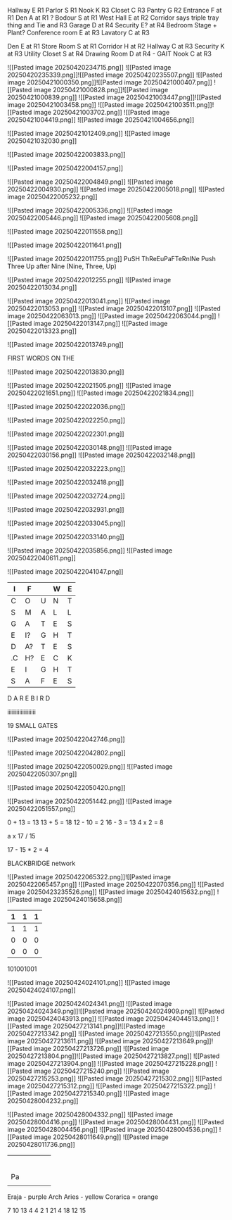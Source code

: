Hallway E R1
Parlor S R1
Nook K R3
Closet C R3
Pantry G R2
Entrance F at R1
Den A at R1 ?
Bodour S at R1
West Hall E at R2
Corridor says triple tray thing and Tie and R3
Garage D at R4
Security E? at R4
Bedroom Stage + Plant?
Conference room E at R3
Lavatory C at R3


Den E at R1
Store  Room S at R1
Corridor H at R2
Hallway C at R3
Security K at R3
Utility Closet S at R4
Drawing Room D at R4 - GAIT
Nook C at R3

![[Pasted image 20250420234715.png]]
![[Pasted image 20250420235339.png]]![[Pasted image 20250420235507.png]]
![[Pasted image 20250421000350.png]]![[Pasted image 20250421000407.png]]
![[Pasted image 20250421000828.png]]![[Pasted image 20250421000839.png]]
![[Pasted image 20250421003447.png]]![[Pasted image 20250421003458.png]]
![[Pasted image 20250421003511.png]]![[Pasted image 20250421003702.png]]
![[Pasted image 20250421004419.png]]
![[Pasted image 20250421004656.png]]

![[Pasted image 20250421012409.png]]
![[Pasted image 20250421032030.png]]

![[Pasted image 20250422003833.png]]

![[Pasted image 20250422004157.png]]

![[Pasted image 20250422004849.png]]
![[Pasted image 20250422004930.png]]
![[Pasted image 20250422005018.png]]
![[Pasted image 20250422005232.png]]

![[Pasted image 20250422005336.png]]
![[Pasted image 20250422005446.png]]
![[Pasted image 20250422005608.png]]

![[Pasted image 20250422011558.png]]

![[Pasted image 20250422011641.png]]

![[Pasted image 20250422011755.png]]
PuSH ThReEuPaFTeRnINe Push Three Up after Nine (Nine, Three, Up)


![[Pasted image 20250422012255.png]]
![[Pasted image 20250422013034.png]]

![[Pasted image 20250422013041.png]]
![[Pasted image 20250422013053.png]]
![[Pasted image 20250422013107.png]]
![[Pasted image 20250422063013.png]]
![[Pasted image 20250422063044.png]]
![[Pasted image 20250422013147.png]]
![[Pasted image 20250422013323.png]]

![[Pasted image 20250422013749.png]]

FIRST WORDS ON THE

![[Pasted image 20250422013830.png]]

![[Pasted image 20250422021505.png]]
![[Pasted image 20250422021651.png]]
![[Pasted image 20250422021834.png]]

![[Pasted image 20250422022036.png]]

![[Pasted image 20250422022250.png]]

![[Pasted image 20250422022301.png]]

![[Pasted image 20250422030148.png]]
![[Pasted image 20250422030156.png]]
 ![[Pasted image 20250422032148.png]]

![[Pasted image 20250422032223.png]]

![[Pasted image 20250422032418.png]]

![[Pasted image 20250422032724.png]]

![[Pasted image 20250422032931.png]]

![[Pasted image 20250422033045.png]]

![[Pasted image 20250422033140.png]]

![[Pasted image 20250422035856.png]]
![[Pasted image 20250422040611.png]]

![[Pasted image 20250422041047.png]]

| I   | F   |     | W   | E   |
| --- | --- | --- | --- | --- |
| C   | O   | U   | N   | T   |
| S   | M   | A   | L   | L   |
| G   | A   | T   | E   | S   |
| E   | I?  | G   | H   | T   |
| D   | A?  | T   | E   | S   |
| .C  | H?  | E   | C   | K   |
| E   | I   | G   | H   | T   |
| S   | A   | F   | E   | S   |
D A R E B I R D

iiiiiiiiiiiiiiiiiii

19 SMALL GATES 

![[Pasted image 20250422042746.png]]

![[Pasted image 20250422042802.png]]

![[Pasted image 20250422050029.png]]
![[Pasted image 20250422050307.png]]

![[Pasted image 20250422050420.png]]

![[Pasted image 20250422051442.png]]
![[Pasted image 20250422051557.png]]

0 + 13 = 13
13 + 5 = 18
12 - 10 = 2
16 - 3 = 13
4 x 2 = 8

a x 17 / 15 

17 - 15 * 2 = 4


BLACKBRIDGE network

![[Pasted image 20250422065322.png]]![[Pasted image 20250422065457.png]]
![[Pasted image 20250422070356.png]]
![[Pasted image 20250423235526.png]]
![[Pasted image 20250424015632.png]]
![[Pasted image 20250424015658.png]]

| 1   | 1   | 1   |
| --- | --- | --- |
| 1   | 1   | 1   |
| 0   | 0   | 0   |
| 0   | 0   | 0   |
101001001

![[Pasted image 20250424024101.png]]
![[Pasted image 20250424024107.png]]


![[Pasted image 20250424024341.png]]
![[Pasted image 20250424024349.png]]![[Pasted image 20250424024909.png]]
![[Pasted image 20250424043913.png]]
![[Pasted image 20250424044513.png]]
![[Pasted image 20250427213141.png]]![[Pasted image 20250427213342.png]]
![[Pasted image 20250427213550.png]]![[Pasted image 20250427213611.png]]
![[Pasted image 20250427213649.png]]![[Pasted image 20250427213726.png]]
![[Pasted image 20250427213804.png]]![[Pasted image 20250427213827.png]]
![[Pasted image 20250427213904.png]]
![[Pasted image 20250427215228.png]]
![[Pasted image 20250427215240.png]]
![[Pasted image 20250427215253.png]]
![[Pasted image 20250427215302.png]]
![[Pasted image 20250427215312.png]]
![[Pasted image 20250427215322.png]]
![[Pasted image 20250427215340.png]]
![[Pasted image 20250428004232.png]]

![[Pasted image 20250428004332.png]]
![[Pasted image 20250428004416.png]]
![[Pasted image 20250428004431.png]]
![[Pasted image 20250428004456.png]]
![[Pasted image 20250428004536.png]]
![[Pasted image 20250428011649.png]]
![[Pasted image 20250428011736.png]]

|     |     |     |     |     |
| --- | --- | --- | --- | --- |
|     |     |     |     |     |
|     |     |     |     |     |
|     |     |     |     |     |
|     |     |     |     |     |
|     |     |     |     |     |
|     |     |     |     |     |
| Pa  |     |     |     |     |
|     |     |     |     |     |

Eraja - purple
Arch Aries - yellow
Corarica = orange


7       10
13     4
4       2
1       21
4       18
12      15
